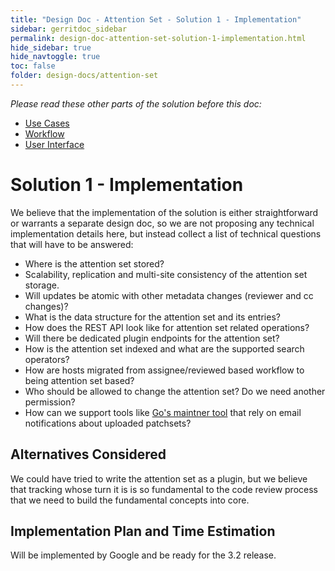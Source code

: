 ```yaml
---
title: "Design Doc - Attention Set - Solution 1 - Implementation"
sidebar: gerritdoc_sidebar
permalink: design-doc-attention-set-solution-1-implementation.html
hide_sidebar: true
hide_navtoggle: true
toc: false
folder: design-docs/attention-set
---
```


*Please read these other parts of the solution before this doc:*

*   [Use Cases](use-cases.md)
*   [Workflow](solution-1-workflow.md)
*   [User Interface](solution-1-user-interface.md)

# Solution 1 - Implementation

We believe that the implementation of the solution is either straightforward or warrants a separate
design doc, so we are not proposing any technical implementation details here, but instead collect a
list of technical questions that will have to be answered:

*   Where is the attention set stored?
*   Scalability, replication and multi-site consistency of the attention set storage.
*   Will updates be atomic with other metadata changes (reviewer and cc changes)?
*   What is the data structure for the attention set and its entries?
*   How does the REST API look like for attention set related operations?
*   Will there be dedicated plugin endpoints for the attention set?
*   How is the attention set indexed and what are the supported search operators?
*   How are hosts migrated from assignee/reviewed based workflow to being attention set based?
*   Who should be allowed to change the attention set? Do we need another permission?
*   How can we support tools like
    [Go's maintner tool](https://godoc.org/golang.org/x/build/maintner) that rely on email
    notifications about uploaded patchsets?

## <a id="alternatives-considered">Alternatives Considered

We could have tried to write the attention set as a plugin, but we believe that tracking whose turn
it is is so fundamental to the code review process that we need to build the fundamental concepts
into core.

## <a id="implementation">Implementation Plan and Time Estimation

Will be implemented by Google and be ready for the 3.2 release.
